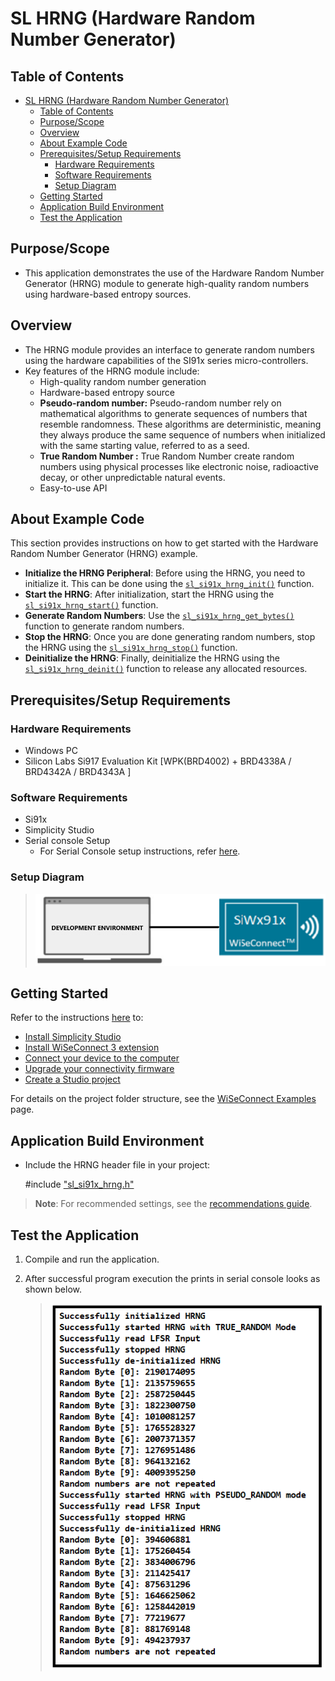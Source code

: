 # SL HRNG (Hardware Random Number Generator)

## Table of Contents

- [SL HRNG (Hardware Random Number Generator)](#sl-hrng-hardware-random-number-generator)
  - [Table of Contents](#table-of-contents)
  - [Purpose/Scope](#purposescope)
  - [Overview](#overview)
  - [About Example Code](#about-example-code)
  - [Prerequisites/Setup Requirements](#prerequisitessetup-requirements)
    - [Hardware Requirements](#hardware-requirements)
    - [Software Requirements](#software-requirements)
    - [Setup Diagram](#setup-diagram)
  - [Getting Started](#getting-started)
  - [Application Build Environment](#application-build-environment)
  - [Test the Application](#test-the-application)

## Purpose/Scope

- This application demonstrates the use of the Hardware Random Number Generator (HRNG) module to generate high-quality random numbers using hardware-based entropy sources.

## Overview

- The HRNG module provides an interface to generate random numbers using the hardware capabilities of the SI91x series micro-controllers.
- Key features of the HRNG module include:
  - High-quality random number generation
  - Hardware-based entropy source
  - **Pseudo-random number:** Pseudo-random number rely on mathematical algorithms to generate sequences of numbers that resemble randomness. These algorithms are deterministic, meaning they always produce the same sequence of numbers when initialized with the same starting value, referred to as a seed.
  - **True Random Number :** True Random Number create random numbers using physical processes like electronic noise, radioactive decay, or other unpredictable natural events.
  - Easy-to-use API

## About Example Code

This section provides instructions on how to get started with the Hardware Random Number Generator (HRNG) example.

- **Initialize the HRNG Peripheral**: Before using the HRNG, you need to initialize it. This can be done using the [`sl_si91x_hrng_init()`](https://docs.silabs.com/wiseconnect/3.5.0/wiseconnect-api-reference-guide-si91x-peripherals/hrng#sl-si91x-hrng-init) function.
- **Start the HRNG**: After initialization, start the HRNG using the [`sl_si91x_hrng_start()`](https://docs.silabs.com/wiseconnect/3.5.0/wiseconnect-api-reference-guide-si91x-peripherals/hrng#sl-si91x-hrng-start) function.
- **Generate Random Numbers**: Use the [`sl_si91x_hrng_get_bytes()`](https://docs.silabs.com/wiseconnect/3.5.0/wiseconnect-api-reference-guide-si91x-peripherals/hrng#sl-si91x-hrng-get-bytes) function to generate random numbers.
- **Stop the HRNG**: Once you are done generating random numbers, stop the HRNG using the [`sl_si91x_hrng_stop()`](https://docs.silabs.com/wiseconnect/3.5.0/wiseconnect-api-reference-guide-si91x-peripherals/hrng#sl-si91x-hrng-stop) function.
- **Deinitialize the HRNG**: Finally, deinitialize the HRNG using the [`sl_si91x_hrng_deinit()`](https://docs.silabs.com/wiseconnect/3.5.0/wiseconnect-api-reference-guide-si91x-peripherals/hrng#sl-si91x-hrng-deinit) function to release any allocated resources.

## Prerequisites/Setup Requirements

### Hardware Requirements

- Windows PC
- Silicon Labs Si917 Evaluation Kit [WPK(BRD4002) + BRD4338A / BRD4342A / BRD4343A ]

### Software Requirements

- Si91x
- Simplicity Studio
- Serial console Setup
  - For Serial Console setup instructions, refer [here](https://docs.silabs.com/wiseconnect/latest/wiseconnect-developers-guide-developing-for-silabs-hosts/#console-input-and-output).

### Setup Diagram

> ![Figure: setupdiagram](resources/readme/setupdiagram.png)

## Getting Started

Refer to the instructions [here](https://docs.silabs.com/wiseconnect/latest/wiseconnect-getting-started/) to:

- [Install Simplicity Studio](https://docs.silabs.com/wiseconnect/latest/wiseconnect-developers-guide-developing-for-silabs-hosts/#install-simplicity-studio)
- [Install WiSeConnect 3 extension](https://docs.silabs.com/wiseconnect/latest/wiseconnect-developers-guide-developing-for-silabs-hosts/#install-the-wi-se-connect-3-extension)
- [Connect your device to the computer](https://docs.silabs.com/wiseconnect/latest/wiseconnect-developers-guide-developing-for-silabs-hosts/#connect-si-wx91x-to-computer)
- [Upgrade your connectivity firmware ](https://docs.silabs.com/wiseconnect/latest/wiseconnect-developers-guide-developing-for-silabs-hosts/#update-si-wx91x-connectivity-firmware)
- [Create a Studio project ](https://docs.silabs.com/wiseconnect/latest/wiseconnect-developers-guide-developing-for-silabs-hosts/#create-a-project)

For details on the project folder structure, see the [WiSeConnect Examples](https://docs.silabs.com/wiseconnect/latest/wiseconnect-examples/#example-folder-structure) page.

## Application Build Environment

- Include the HRNG header file in your project:
  
  #include ["sl_si91x_hrng.h"](https://github.com/SiliconLabs/wiseconnect/blob/master/components/device/silabs/si91x/mcu/drivers/unified_api/inc/sl_si91x_hrng.h)
  

> **Note**: For recommended settings, see the [recommendations guide](https://docs.silabs.com/wiseconnect/latest/wiseconnect-developers-guide-prog-recommended-settings/).

 ## Test the Application

1. Compile and run the application. 
2. After successful program execution the prints in serial console looks as shown below.

   > ![Figure: output](resources/readme/output_hrng.png)

